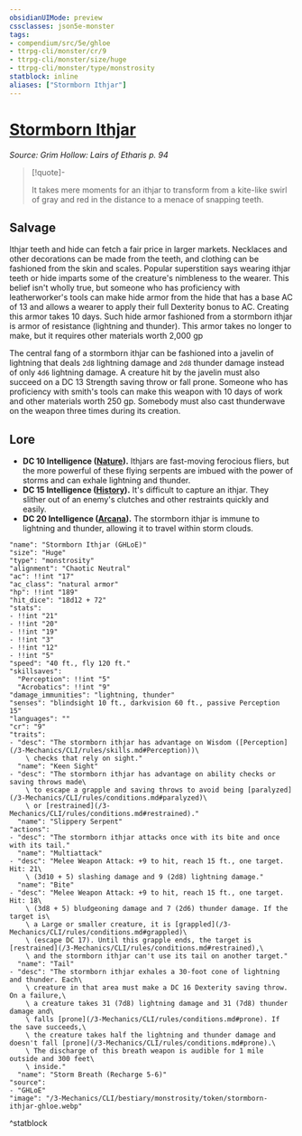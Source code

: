 ```yaml
---
obsidianUIMode: preview
cssclasses: json5e-monster
tags:
- compendium/src/5e/ghloe
- ttrpg-cli/monster/cr/9
- ttrpg-cli/monster/size/huge
- ttrpg-cli/monster/type/monstrosity
statblock: inline
aliases: ["Stormborn Ithjar"]
---
```

# [Stormborn Ithjar](3-Mechanics\CLI\bestiary\monstrosity/stormborn-ithjar-ghloe.md)
*Source: Grim Hollow: Lairs of Etharis p. 94*  

> [!quote]-  
> 
> It takes mere moments for an ithjar to transform from a kite-like swirl of gray and red in the distance to a menace of snapping teeth.

## Salvage

Ithjar teeth and hide can fetch a fair price in larger markets. Necklaces and other decorations can be made from the teeth, and clothing can be fashioned from the skin and scales. Popular superstition says wearing ithjar teeth or hide imparts some of the creature's nimbleness to the wearer. This belief isn't wholly true, but someone who has proficiency with leatherworker's tools can make hide armor from the hide that has a base AC of 13 and allows a wearer to apply their full Dexterity bonus to AC. Creating this armor takes 10 days. Such hide armor fashioned from a stormborn ithjar is armor of resistance (lightning and thunder). This armor takes no longer to make, but it requires other materials worth 2,000 gp

The central fang of a stormborn ithjar can be fashioned into a javelin of lightning that deals `2d8` lightning damage and `2d8` thunder damage instead of only `4d6` lightning damage. A creature hit by the javelin must also succeed on a DC 13 Strength saving throw or fall prone. Someone who has proficiency with smith's tools can make this weapon with 10 days of work and other materials worth 250 gp. Somebody must also cast thunderwave on the weapon three times during its creation.

## Lore

- **DC 10 Intelligence ([Nature](/3-Mechanics/CLI/rules/skills.md#Nature)).** Ithjars are fast-moving ferocious fliers, but the more powerful of these flying serpents are imbued with the power of storms and can exhale lightning and thunder.  
- **DC 15 Intelligence ([History](/3-Mechanics/CLI/rules/skills.md#History)).** It's difficult to capture an ithjar. They slither out of an enemy's clutches and other restraints quickly and easily.  
- **DC 20 Intelligence ([Arcana](/3-Mechanics/CLI/rules/skills.md#Arcana)).** The stormborn ithjar is immune to lightning and thunder, allowing it to travel within storm clouds.  

```statblock
"name": "Stormborn Ithjar (GHLoE)"
"size": "Huge"
"type": "monstrosity"
"alignment": "Chaotic Neutral"
"ac": !!int "17"
"ac_class": "natural armor"
"hp": !!int "189"
"hit_dice": "18d12 + 72"
"stats":
- !!int "21"
- !!int "20"
- !!int "19"
- !!int "3"
- !!int "12"
- !!int "5"
"speed": "40 ft., fly 120 ft."
"skillsaves":
  "Perception": !!int "5"
  "Acrobatics": !!int "9"
"damage_immunities": "lightning, thunder"
"senses": "blindsight 10 ft., darkvision 60 ft., passive Perception 15"
"languages": ""
"cr": "9"
"traits":
- "desc": "The stormborn ithjar has advantage on Wisdom ([Perception](/3-Mechanics/CLI/rules/skills.md#Perception))\
    \ checks that rely on sight."
  "name": "Keen Sight"
- "desc": "The stormborn ithjar has advantage on ability checks or saving throws made\
    \ to escape a grapple and saving throws to avoid being [paralyzed](/3-Mechanics/CLI/rules/conditions.md#paralyzed)\
    \ or [restrained](/3-Mechanics/CLI/rules/conditions.md#restrained)."
  "name": "Slippery Serpent"
"actions":
- "desc": "The stormborn ithjar attacks once with its bite and once with its tail."
  "name": "Multiattack"
- "desc": "Melee Weapon Attack: +9 to hit, reach 15 ft., one target. Hit: 21\
    \ (3d10 + 5) slashing damage and 9 (2d8) lightning damage."
  "name": "Bite"
- "desc": "Melee Weapon Attack: +9 to hit, reach 15 ft., one target. Hit: 18\
    \ (3d8 + 5) bludgeoning damage and 7 (2d6) thunder damage. If the target is\
    \ a Large or smaller creature, it is [grappled](/3-Mechanics/CLI/rules/conditions.md#grappled)\
    \ (escape DC 17). Until this grapple ends, the target is [restrained](/3-Mechanics/CLI/rules/conditions.md#restrained),\
    \ and the stormborn ithjar can't use its tail on another target."
  "name": "Tail"
- "desc": "The stormborn ithjar exhales a 30-foot cone of lightning and thunder. Each\
    \ creature in that area must make a DC 16 Dexterity saving throw. On a failure,\
    \ a creature takes 31 (7d8) lightning damage and 31 (7d8) thunder damage and\
    \ falls [prone](/3-Mechanics/CLI/rules/conditions.md#prone). If the save succeeds,\
    \ the creature takes half the lightning and thunder damage and doesn't fall [prone](/3-Mechanics/CLI/rules/conditions.md#prone).\
    \ The discharge of this breath weapon is audible for 1 mile outside and 300 feet\
    \ inside."
  "name": "Storm Breath (Recharge 5-6)"
"source":
- "GHLoE"
"image": "/3-Mechanics/CLI/bestiary/monstrosity/token/stormborn-ithjar-ghloe.webp"
```
^statblock